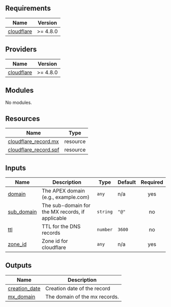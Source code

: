 <!-- BEGIN_TF_DOCS -->
## Requirements

| Name | Version |
|------|---------|
| <a name="requirement_cloudflare"></a> [cloudflare](#requirement\_cloudflare) | >= 4.8.0 |

## Providers

| Name | Version |
|------|---------|
| <a name="provider_cloudflare"></a> [cloudflare](#provider\_cloudflare) | >= 4.8.0 |

## Modules

No modules.

## Resources

| Name | Type |
|------|------|
| [cloudflare_record.mx](https://registry.terraform.io/providers/cloudflare/cloudflare/latest/docs/resources/record) | resource |
| [cloudflare_record.spf](https://registry.terraform.io/providers/cloudflare/cloudflare/latest/docs/resources/record) | resource |

## Inputs

| Name | Description | Type | Default | Required |
|------|-------------|------|---------|:--------:|
| <a name="input_domain"></a> [domain](#input\_domain) | The APEX domain (e.g., example.com) | `any` | n/a | yes |
| <a name="input_sub_domain"></a> [sub\_domain](#input\_sub\_domain) | The sub-domain for the MX records, if applicable | `string` | `"@"` | no |
| <a name="input_ttl"></a> [ttl](#input\_ttl) | TTL for the DNS records | `number` | `3600` | no |
| <a name="input_zone_id"></a> [zone\_id](#input\_zone\_id) | Zone id for cloudflare | `any` | n/a | yes |

## Outputs

| Name | Description |
|------|-------------|
| <a name="output_creation_date"></a> [creation\_date](#output\_creation\_date) | Creation date of the record |
| <a name="output_mx_domain"></a> [mx\_domain](#output\_mx\_domain) | The domain of the mx records. |
<!-- END_TF_DOCS -->